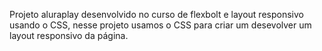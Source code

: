 Projeto aluraplay desenvolvido no curso de flexbolt e layout responsivo usando o CSS, nesse projeto usamos o CSS para criar um desevolver um layout responsivo da página.
